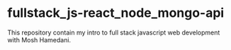 # fullstack_js-react_node_mongo-api
This repository contain my intro to full stack javascript web development with Mosh Hamedani.
